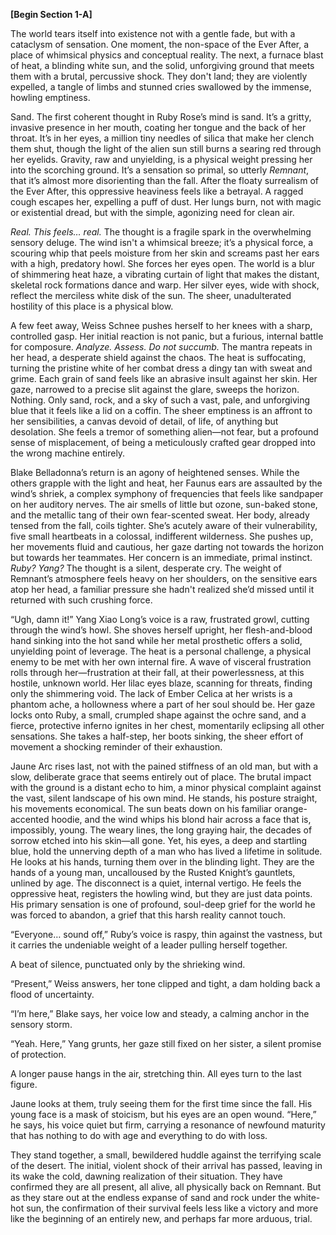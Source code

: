 **[Begin Section 1-A]**

The world tears itself into existence not with a gentle fade, but with a cataclysm of sensation. One moment, the non-space of the Ever After, a place of whimsical physics and conceptual reality. The next, a furnace blast of heat, a blinding white sun, and the solid, unforgiving ground that meets them with a brutal, percussive shock. They don't land; they are violently expelled, a tangle of limbs and stunned cries swallowed by the immense, howling emptiness.

Sand. The first coherent thought in Ruby Rose’s mind is sand. It’s a gritty, invasive presence in her mouth, coating her tongue and the back of her throat. It’s in her eyes, a million tiny needles of silica that make her clench them shut, though the light of the alien sun still burns a searing red through her eyelids. Gravity, raw and unyielding, is a physical weight pressing her into the scorching ground. It’s a sensation so primal, so utterly *Remnant*, that it’s almost more disorienting than the fall. After the floaty surrealism of the Ever After, this oppressive heaviness feels like a betrayal. A ragged cough escapes her, expelling a puff of dust. Her lungs burn, not with magic or existential dread, but with the simple, agonizing need for clean air.

*Real. This feels… real.* The thought is a fragile spark in the overwhelming sensory deluge. The wind isn't a whimsical breeze; it’s a physical force, a scouring whip that peels moisture from her skin and screams past her ears with a high, predatory howl. She forces her eyes open. The world is a blur of shimmering heat haze, a vibrating curtain of light that makes the distant, skeletal rock formations dance and warp. Her silver eyes, wide with shock, reflect the merciless white disk of the sun. The sheer, unadulterated hostility of this place is a physical blow.

A few feet away, Weiss Schnee pushes herself to her knees with a sharp, controlled gasp. Her initial reaction is not panic, but a furious, internal battle for composure. *Analyze. Assess. Do not succumb.* The mantra repeats in her head, a desperate shield against the chaos. The heat is suffocating, turning the pristine white of her combat dress a dingy tan with sweat and grime. Each grain of sand feels like an abrasive insult against her skin. Her gaze, narrowed to a precise slit against the glare, sweeps the horizon. Nothing. Only sand, rock, and a sky of such a vast, pale, and unforgiving blue that it feels like a lid on a coffin. The sheer emptiness is an affront to her sensibilities, a canvas devoid of detail, of life, of anything but desolation. She feels a tremor of something alien—not fear, but a profound sense of misplacement, of being a meticulously crafted gear dropped into the wrong machine entirely.

Blake Belladonna’s return is an agony of heightened senses. While the others grapple with the light and heat, her Faunus ears are assaulted by the wind’s shriek, a complex symphony of frequencies that feels like sandpaper on her auditory nerves. The air smells of little but ozone, sun-baked stone, and the metallic tang of their own fear-scented sweat. Her body, already tensed from the fall, coils tighter. She’s acutely aware of their vulnerability, five small heartbeats in a colossal, indifferent wilderness. She pushes up, her movements fluid and cautious, her gaze darting not towards the horizon but towards her teammates. Her concern is an immediate, primal instinct. *Ruby? Yang?* The thought is a silent, desperate cry. The weight of Remnant’s atmosphere feels heavy on her shoulders, on the sensitive ears atop her head, a familiar pressure she hadn't realized she’d missed until it returned with such crushing force.

“Ugh, damn it!” Yang Xiao Long’s voice is a raw, frustrated growl, cutting through the wind’s howl. She shoves herself upright, her flesh-and-blood hand sinking into the hot sand while her metal prosthetic offers a solid, unyielding point of leverage. The heat is a personal challenge, a physical enemy to be met with her own internal fire. A wave of visceral frustration rolls through her—frustration at their fall, at their powerlessness, at this hostile, unknown world. Her lilac eyes blaze, scanning for threats, finding only the shimmering void. The lack of Ember Celica at her wrists is a phantom ache, a hollowness where a part of her soul should be. Her gaze locks onto Ruby, a small, crumpled shape against the ochre sand, and a fierce, protective inferno ignites in her chest, momentarily eclipsing all other sensations. She takes a half-step, her boots sinking, the sheer effort of movement a shocking reminder of their exhaustion.

Jaune Arc rises last, not with the pained stiffness of an old man, but with a slow, deliberate grace that seems entirely out of place. The brutal impact with the ground is a distant echo to him, a minor physical complaint against the vast, silent landscape of his own mind. He stands, his posture straight, his movements economical. The sun beats down on his familiar orange-accented hoodie, and the wind whips his blond hair across a face that is, impossibly, young. The weary lines, the long graying hair, the decades of sorrow etched into his skin—all gone. Yet, his eyes, a deep and startling blue, hold the unnerving depth of a man who has lived a lifetime in solitude. He looks at his hands, turning them over in the blinding light. They are the hands of a young man, uncalloused by the Rusted Knight’s gauntlets, unlined by age. The disconnect is a quiet, internal vertigo. He feels the oppressive heat, registers the howling wind, but they are just data points. His primary sensation is one of profound, soul-deep grief for the world he was forced to abandon, a grief that this harsh reality cannot touch.

“Everyone… sound off,” Ruby’s voice is raspy, thin against the vastness, but it carries the undeniable weight of a leader pulling herself together.

A beat of silence, punctuated only by the shrieking wind.

“Present,” Weiss answers, her tone clipped and tight, a dam holding back a flood of uncertainty.

“I’m here,” Blake says, her voice low and steady, a calming anchor in the sensory storm.

“Yeah. Here,” Yang grunts, her gaze still fixed on her sister, a silent promise of protection.

A longer pause hangs in the air, stretching thin. All eyes turn to the last figure.

Jaune looks at them, truly seeing them for the first time since the fall. His young face is a mask of stoicism, but his eyes are an open wound. “Here,” he says, his voice quiet but firm, carrying a resonance of newfound maturity that has nothing to do with age and everything to do with loss.

They stand together, a small, bewildered huddle against the terrifying scale of the desert. The initial, violent shock of their arrival has passed, leaving in its wake the cold, dawning realization of their situation. They have confirmed they are all present, all alive, all physically back on Remnant. But as they stare out at the endless expanse of sand and rock under the white-hot sun, the confirmation of their survival feels less like a victory and more like the beginning of an entirely new, and perhaps far more arduous, trial.